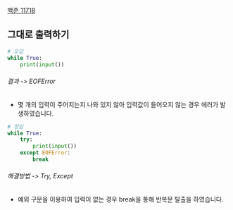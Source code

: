 [백준 11718](https://www.acmicpc.net/problem/11718)

## 그대로 출력하기

```python
# 오답
while True:
    print(input())
```

###### 결과 -> EOFError

- 몇 개의 입력이 주어지는지 나와 있지 않아 입력값이 들어오지 않는 경우 에러가 발생하였습니다.

```python
# 정답
while True:
    try:
        print(input())
    except EOFError:
        break
```

###### 해결방법 -> Try, Except

- 예외 구문을 이용하여 입력이 없는 경우 break을 통해 반복문 탈출을 하였습니다.
